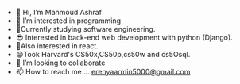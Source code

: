 - 👋 Hi, I’m Mahmoud Ashraf
- 👀 I’m interested in programming
- 🤯Currently studying software engineering.
- 😎 Interested in back-end web development with python (Django). 
- 🤔Also interested in react.
- 😁Took Harvard's CS50x,CS50p,cs50w and cs5Osql.
- 💞️ I’m looking to collaborate
- 📫 How to reach me ... erenyaarmin5000@gmail.com

<!---
Maho09/Maho09 is a ✨ special ✨ repository because its `README.md` (this file) appears on your GitHub profile.
You can click the Preview link to take a look at your changes.
--->
